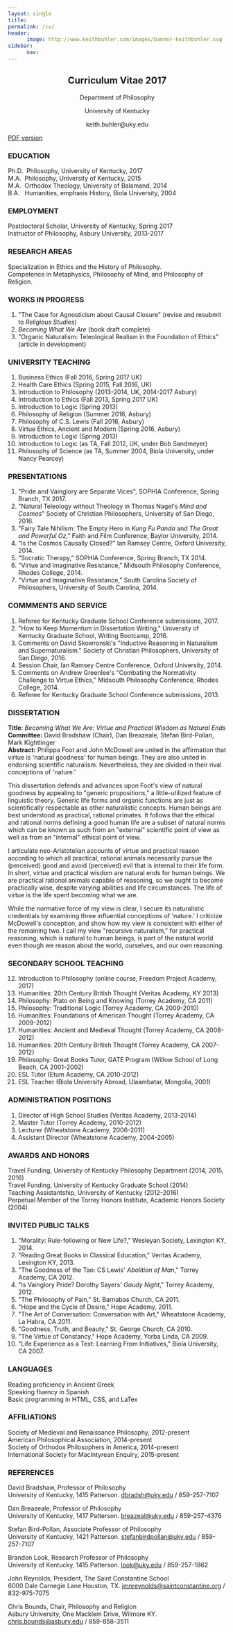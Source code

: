 ```yaml
---
layout: single
title: 
permalink: /cv/
header:
      image: http://www.keithbuhler.com/images/banner-keithbuhler.svg
sidebar: 
      nav: 
--- 
```


<center>


<h2> Curriculum Vitae 2017</h2>  

<p> Department of Philosophy   </p>

<p> University of Kentucky    </p>

<p> keith.buhler@uky.edu   </p>

</center>

[PDF version](http://www.keithbuhler.com/Buhler-CV.pdf)


### EDUCATION

Ph.D.&nbsp;  Philosophy, University of Kentucky, 2017    
M.A.&nbsp; Philosophy, University of Kentucky, 2015      
M.A.&nbsp; Orthodox Theology, University of Balamand, 2014         
B.A.&nbsp;&nbsp; Humanities, emphasis History, Biola University, 2004


### EMPLOYMENT
Postdoctoral Scholar, University of Kentucky,  Spring 2017    
Instructor of Philosophy, Asbury University, 2013-2017      

### RESEARCH AREAS
Specialization in Ethics and the History of Philosophy.     
Competence in Metaphysics, Philosophy of Mind, and Philosophy of Religion. 


### WORKS IN PROGRESS
1. "The Case for Agnosticism about Causal Closure" (revise and resubmit to *Religious Studies*)
4. *Becoming What We Are* (book draft complete)
2. "Organic Naturalism: Teleological Realism in the Foundation of Ethics" (article in development)
  



### UNIVERSITY TEACHING 
1. Business Ethics                  (Fall 2016, Spring 2017 UK)
2. Health Care Ethics               (Spring 2015, Fall 2016, UK)
3. Introduction to Philosophy       (2013-2014, UK, 2014-2017 Asbury)
4. Introduction to Ethics           (Fall 2013, Spring 2017 UK) 
5. Introduction to Logic            (Spring 2013) 
6. Philosophy of Religion           (Summer 2016, Asbury)
7. Philosophy of C.S. Lewis         (Fall 2016, Asbury)
8. Virtue Ethics, Ancient and Modern (Spring 2016, Asbury)
10. Introduction to Logic            (Spring 2013) 
11. Introduction to Logic           (as TA, Fall 2012, UK, under Bob Sandmeyer)
11. Philosophy of Science           (as TA, Summer 2004, Biola University, under Nancy Pearcey)



### PRESENTATIONS

1. "Pride and Vainglory are Separate Vices", SOPHIA Conference, Spring Branch, TX 2017.
2. "Natural Teleology without Theology in Thomas Nagel's *Mind and Cosmos*" Society of Christian Philosophers, University of San Diego, 2016.
2. "Fairy Tale Nihilism: The Empty Hero in *Kung Fu Panda* and *The Great and Powerful Oz*,”  Faith and Film Conference, Baylor University, 2014.
3. “Is the Cosmos Causally Closed?” Ian Ramsey Centre, Oxford University, 2014.
4. “Socratic Therapy,” SOPHIA Conference, Spring Branch, TX 2014.
5. "Virtue and Imaginative Resistance,” Midsouth Philosophy Conference, Rhodes College, 2014.
6. "Virtue and Imaginative Resistance,” South Carolina Society of Philosophers, University of South Carolina, 2014.



### COMMMENTS AND SERVICE

1. Referee for Kentucky Graduate School Conference submissions, 2017.
2. "How to Keep Momentum in Dissertation Writing," University of Kentucky Graduate School, Writing Bootcamp, 2016. 
2. Comments on David Skowronski's "Inductive Reasoning in Naturalism and Supernaturalism." Society of Christian Philosophers, University of San Diego, 2016.
3. Session Chair, Ian Ramsey Centre Conference, Oxford University, 2014.
2. Comments on Andrew Greenlee's "Combating the Normativity Challenge to Virtue Ethics," Midsouth Philosophy Conference, Rhodes College, 2014.
4. Referee for Kentucky Graduate School Conference submissions, 2013.


### DISSERTATION
**Title**: *Becoming What We Are: Virtue and Practical Wisdom as Natural Ends*   
**Committee:** David Bradshaw (Chair), Dan Breazeale, Stefan Bird-Pollan, Mark Kightlinger      
**Abstract:** Philippa Foot and John McDowell are united in the affirmation that virtue is 'natural goodness' for human beings. They are also united in endorsing scientific naturalism.  Nevertheless, they are divided in their rival conceptions of 'nature.' 

This dissertation defends and advances upon Foot's view of natural goodness by appealing to "generic propositions," a little-utilized feature of linguistic theory. Generic life forms and organic functions are just as scientifically respectable as other naturalistic concepts. Human beings are best understood as practical, rational primates. It follows that the ethical and rational norms defining a good human life are a subset of natural norms which can be known as such from an "external" scientific point of view as well as from an "internal" ethical point of view. 

I articulate neo-Aristotelian accounts of virtue and practical reason according to which all practical, rational animals necessarily pursue the (perceived) good and avoid (perceived) evil that is internal to their life form. In short, virtue and practical wisdom are natural ends for human beings. We are practical rational animals capable of reasoning, so we ought to become practically wise, despite varying abilities and life circumstances. The life of virtue is the life spent becoming what we are. 

While the normative force of my view is clear, I secure its naturalistic credentials by examining three influential conceptions of 'nature.' I criticize McDowell's conception, and show how my view is consistent with either of the remaining two. I call my view "recursive naturalism," for practical reasoning, which is natural to human beings, is part of the natural world even though we reason about the world, ourselves, and our own reasoning. 





### SECONDARY SCHOOL TEACHING

12. Introduction to Philosophy (online course, Freedom Project Academy, 2017)
12. Humanities: 20th Century British Thought (Veritas Academy, KY 2013)
13. Philosophy: Plato on Being and Knowing (Torrey Academy, CA 2011)
14. Philosophy: Traditional Logic  (Torrey Academy, CA 2009-2010)
15. Humanities: Foundations of American Thought  (Torrey Academy, CA 2009-2012)
16. Humanities: Ancient and Medieval Thought  (Torrey Academy, CA 2008-2012)
17. Humanities: 20th Century British Thought  (Torrey Academy, CA 2007-2012)
18. Philosophy: Great Books Tutor, GATE Program (Willow School of Long Beach, CA 2001-2002)
19. ESL Tutor  (Etum Academy, CA 2010-2012)
20. ESL Teacher (Biola University Abroad, Ulaambatar, Mongolia, 2001) 


### ADMINISTRATION POSITIONS
1. Director of High School Studies (Veritas Academy, 2013-2014)
2. Master Tutor (Torrey Academy, 2010-2012)
3. Lecturer (Wheatstone Academy, 2006-2011)
6. Assistant Director (Wheatstone Academy, 2004-2005)





### AWARDS AND HONORS

Travel Funding, University of Kentucky Philosophy Department (2014, 2015, 2016)      
Travel Funding, University of Kentucky Graduate School (2014)     
Teaching Assistantship, University of Kentucky (2012-2016)     
Perpetual Member of the Torrey Honors Institute, Academic Honors Society (2004)         


### INVITED PUBLIC TALKS

1. "Morality: Rule-following or New Life?," Wesleyan Society, Lexington KY, 2014.
2. "Reading Great Books in Classical Education," Veritas Academy, Lexington KY, 2013.
3. "The Goodness of the Tao: CS Lewis' *Abolition of Man*," Torrey Academy, CA  2012.
4. "Is Vainglory Pride? Dorothy Sayers' *Gaudy Night*," Torrey Academy, 2012.
5. "The Philosophy of Pain," St. Barnabas Church, CA 2011. 
5. "Hope and the Cycle of Desire," Hope Academy, 2011.
6. "The Art of Conversation: Conversation with Art," Wheatstone Academy, La Habra, CA 2011.
5. "Goodness, Truth, and Beauty," St. George Church, CA 2010.
7. "The Virtue of Constancy," Hope Academy, Yorba Linda, CA 2009.
8. "Life Experience as a Text: Learning From Initiatives," Biola University, CA 2007.


### LANGUAGES
Reading proficiency in Ancient Greek  
Speaking fluency in Spanish  
Basic programming in HTML, CSS, and LaTex  

### AFFILIATIONS
Society of Medieval and Renaissance Philosophy, 2012-present      
American Philosophical Association, 2014-present   
Society of Orthodox Philosophers in America, 2014-present  
International Society for MacIntyrean Enquiry, 2015-present       




### REFERENCES

David Bradshaw, Professor of Philosophy   
University of Kentucky, 1415 Patterson. [dbradsh@uky.edu](emailto:dbradsh@uky.edu) / 859-257-7107

Dan Breazeale, Professor of Philosophy    
University of Kentucky, 1417 Patterson. [breazeal@uky.edu](emailto:breazeal@uky.edu) / 859-257-4376

Stefan Bird-Pollan, Associate Professor of Philosophy    
University of Kentucky, 1421 Patterson. stefanbirdpollan@uky.edu / 859-257-7107

Brandon Look, Research Professor of Philosophy     
University of Kentucky, 1415 Patterson. look@uky.edu / 859-257-1862   

John Reynolds, President, The Saint Constantine School     
6000 Dale Carnegie Lane Houston, TX. [jmnreynolds@saintconstantine.org](emailto:jmnreynolds@saintconstantine.org) / 832-975-7075   

Chris Bounds, Chair, Philosophy and Religion    
Asbury University, One Macklem Drive, Wilmore KY. [chris.bounds@asbury.edu](emailto:chris.bounds@asbury.edu) / 859-858-3511  
